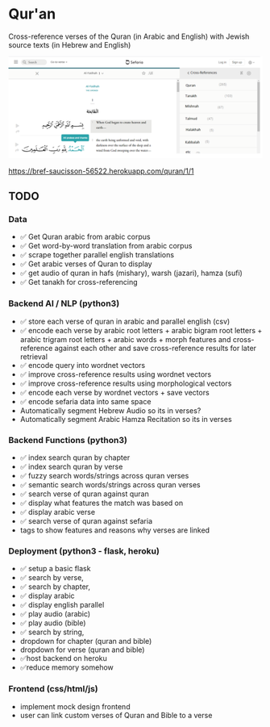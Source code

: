 # Qur'an
Cross-reference verses of the  Quran (in Arabic and English) with Jewish source texts (in Hebrew and English)

![](design/interface.png)

https://bref-saucisson-56522.herokuapp.com/quran/1/1

## TODO

### Data
- ✅ Get Quran arabic from arabic corpus
- ✅ Get word-by-word translation from arabic corpus
- ✅ scrape together parallel english translations 
- ✅ Get arabic verses of Quran to display
- ✅ get audio of quran in hafs (mishary), warsh (jazari), hamza (sufi)
- ✅ Get tanakh for cross-referencing 

### Backend AI / NLP (python3)
- ✅ store each verse of quran in arabic and parallel english (csv)
- ✅ encode each verse by arabic root letters + arabic bigram root letters + arabic trigram root letters + arabic words + morph features and cross-reference against each other and save cross-reference results for later retrieval
- ✅ encode query into wordnet vectors
- ✅ improve cross-reference results using wordnet vectors 
- ✅ improve cross-reference results using morphological vectors
- ✅ encode each verse by wordnet vectors + save vectors
- ✅ encode sefaria data into same space
- Automatically segment Hebrew Audio so its in verses?
- Automatically segment Arabic Hamza Recitation so its in verses

### Backend Functions (python3)
- ✅ index search quran by chapter
- ✅ index search quran by verse
- ✅ fuzzy search words/strings across quran verses
- ✅ semantic search words/strings across quran verses
- ✅ search verse of quran against quran 
- ✅ display what features the match was based on 
- ✅ display arabic verse
- ✅ search verse of quran against sefaria
- tags to show features and reasons why verses are linked

### Deployment (python3 - flask, heroku)
- ✅ setup a basic flask
- ✅ search by verse, 
- ✅ search by chapter, 
- ✅ display arabic 
- ✅ display english parallel
- ✅ play audio (arabic)
- ✅ play audio (bible)
- ✅ search by string, 
- dropdown for chapter (quran and bible)
- dropdown for verse (quran and bible)
- ✅host backend on heroku
- ✅reduce memory somehow

### Frontend (css/html/js)
- implement mock design frontend
- user can link custom verses of Quran and Bible to a verse